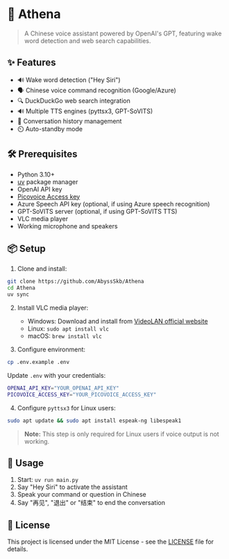 # 🎤 Athena

> A Chinese voice assistant powered by OpenAI's GPT, featuring wake word detection and web search capabilities.

## ✨ Features

- 🔊 Wake word detection ("Hey Siri")
- 🗣️ Chinese voice command recognition (Google/Azure)
- 🔍 DuckDuckGo web search integration
- 🔊 Multiple TTS engines (pyttsx3, GPT-SoVITS)
- 🔄 Conversation history management
- ⏲️ Auto-standby mode

## 🛠️ Prerequisites

- Python 3.10+
- [uv](https://github.com/astral-sh/uv) package manager 
- OpenAI API key
- [Picovoice Access key](https://console.picovoice.ai/)
- Azure Speech API key (optional, if using Azure speech recognition)
- GPT-SoVITS server (optional, if using GPT-SoVITS TTS)
- VLC media player
- Working microphone and speakers

## 📦 Setup

1. Clone and install:
```bash
git clone https://github.com/AbyssSkb/Athena
cd Athena
uv sync
```

2. Install VLC media player:
   - Windows: Download and install from [VideoLAN official website](https://www.videolan.org/)
   - Linux: `sudo apt install vlc`
   - macOS: `brew install vlc`

3. Configure environment:
```bash
cp .env.example .env
```

Update `.env` with your credentials:
```bash
OPENAI_API_KEY="YOUR_OPENAI_API_KEY"
PICOVOICE_ACCESS_KEY="YOUR_PICOVOICE_ACCESS_KEY"
```

4. Configure `pyttsx3` for Linux users:
```bash
sudo apt update && sudo apt install espeak-ng libespeak1
```
> **Note:** This step is only required for Linux users if voice output is not working.

## 🚀 Usage

1. Start: `uv run main.py`
2. Say "Hey Siri" to activate the assistant
3. Speak your command or question in Chinese
4. Say "再见", "退出" or "结束" to end the conversation

## 📝 License

This project is licensed under the MIT License - see the [LICENSE](LICENSE) file for details.

